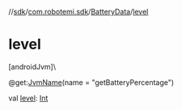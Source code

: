 //[sdk](../../../index.md)/[com.robotemi.sdk](../index.md)/[BatteryData](index.md)/[level](level.md)

# level

[androidJvm]\

@get:[JvmName](https://kotlinlang.org/api/latest/jvm/stdlib/kotlin.jvm/-jvm-name/index.html)(name = &quot;getBatteryPercentage&quot;)

val [level](level.md): [Int](https://kotlinlang.org/api/latest/jvm/stdlib/kotlin/-int/index.html)
